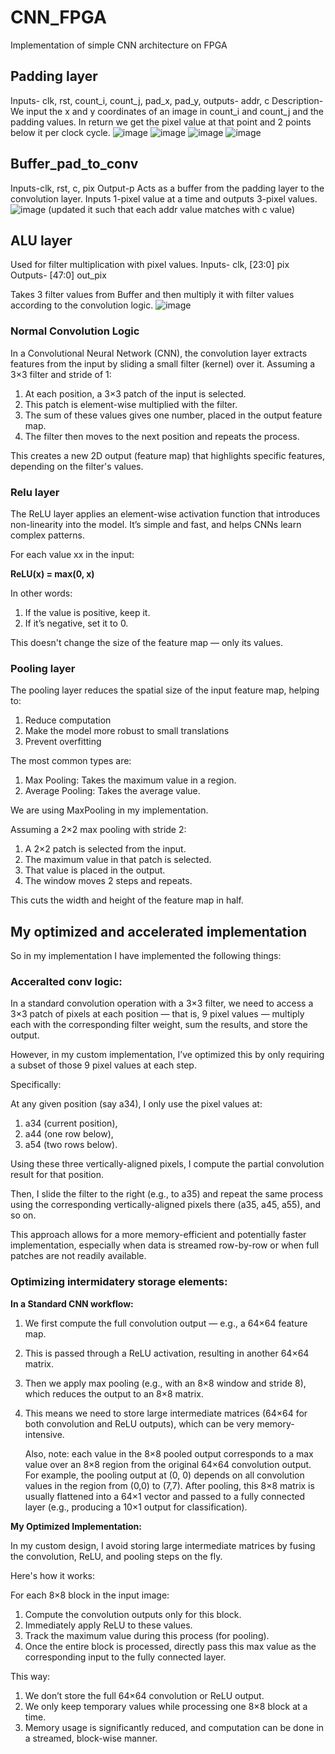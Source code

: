 # CNN_FPGA
Implementation of simple CNN architecture on FPGA

## Padding layer

Inputs- clk, rst, count_i, count_j, pad_x, pad_y,
outputs- addr, c
Description- We input the x and y coordinates of an image in count_i and count_j and the padding values. In return we get the pixel value at that point and 2 points below it per clock cycle. 
![image](https://github.com/user-attachments/assets/8bccfbbd-d851-4987-a094-98bd06839569)
![image](https://github.com/user-attachments/assets/ecba0ba8-2e68-4364-85ce-1c2d96f7b840)
![image](https://github.com/user-attachments/assets/6e941870-2a4f-4d56-863f-b1f50b501ffb)
![image](https://github.com/user-attachments/assets/894830fc-fe63-46ff-9299-3c0f471a011a)

## Buffer_pad_to_conv 

Inputs-clk, rst, c, pix
Output-p 
Acts as a buffer from the padding layer to  the convolution layer. Inputs 1-pixel value at a time and outputs 3-pixel values. 
![image](https://github.com/user-attachments/assets/3cf5292c-fc4f-47e1-9323-89319afe813e)
(updated it such that each addr value matches with c value)

## ALU layer

Used for filter multiplication with pixel values.
Inputs- clk, [23:0] pix
Outputs- [47:0] out_pix

Takes 3 filter values from Buffer and then multiply it with filter values according to the convolution logic.
![image](https://github.com/user-attachments/assets/ae6e37d8-9cea-4368-8650-7f4f0412829c)

### Normal Convolution Logic
In a Convolutional Neural Network (CNN), the convolution layer extracts features from the input by sliding a small filter (kernel) over it.
Assuming a 3×3 filter and stride of 1:
1. At each position, a 3×3 patch of the input is selected.
2. This patch is element-wise multiplied with the filter.
3. The sum of these values gives one number, placed in the output feature map.
4. The filter then moves to the next position and repeats the process.
    
This creates a new 2D output (feature map) that highlights specific features, depending on the filter's values.

### Relu layer
The ReLU layer applies an element-wise activation function that introduces non-linearity into the model. It’s simple and fast, and helps CNNs learn complex patterns.

For each value xx in the input:

**ReLU(x) = max(0, x)**

In other words:
1. If the value is positive, keep it.
2. If it’s negative, set it to 0.

This doesn't change the size of the feature map — only its values.

### Pooling layer
The pooling layer reduces the spatial size of the input feature map, helping to:

1. Reduce computation
2. Make the model more robust to small translations
3. Prevent overfitting

The most common types are:

1. Max Pooling: Takes the maximum value in a region.
2. Average Pooling: Takes the average value.
    
We are using MaxPooling in my implementation.

Assuming a 2×2 max pooling with stride 2:

1. A 2×2 patch is selected from the input.
2. The maximum value in that patch is selected.
3. That value is placed in the output.
4. The window moves 2 steps and repeats.

This cuts the width and height of the feature map in half.


## My optimized and accelerated implementation

So in my implementation I have implemented the following things:
### Acceralted conv logic:

In a standard convolution operation with a 3×3 filter, we need to access a 3×3 patch of pixels at each position — that is, 9 pixel values — multiply each with the corresponding filter weight, sum the results, and store the output.

However, in my custom implementation, I’ve optimized this by only requiring a subset of those 9 pixel values at each step.

Specifically:

At any given position (say a34), I only use the pixel values at:

1. a34 (current position),
2. a44 (one row below),
3. a54 (two rows below).

Using these three vertically-aligned pixels, I compute the partial convolution result for that position.

Then, I slide the filter to the right (e.g., to a35) and repeat the same process using the corresponding vertically-aligned pixels there (a35, a45, a55), and so on.

This approach allows for a more memory-efficient and potentially faster implementation, especially when data is streamed row-by-row or when full patches are not readily available.

### Optimizing intermidatery storage elements:

**In a Standard CNN workflow:**
1. We first compute the full convolution output — e.g., a 64×64 feature map.
2. This is passed through a ReLU activation, resulting in another 64×64 matrix.
3. Then we apply max pooling (e.g., with an 8×8 window and stride 8), which reduces the output to an 8×8 matrix.
4. This means we need to store large intermediate matrices (64×64 for both convolution and ReLU outputs), which can be very memory-intensive.
   
    Also, note: each value in the 8×8 pooled output corresponds to a max value over an 8×8 region from the original 64×64 convolution output.
    For example, the pooling output at (0, 0) depends on all convolution values in the region from (0,0) to (7,7).
After pooling, this 8×8 matrix is usually flattened into a 64×1 vector and passed to a fully connected layer (e.g., producing a 10×1 output for classification).

**My Optimized Implementation:**

In my custom design, I avoid storing large intermediate matrices by fusing the convolution, ReLU, and pooling steps on the fly.

Here's how it works:

For each 8×8 block in the input image:
1. Compute the convolution outputs only for this block.
2. Immediately apply ReLU to these values.
3. Track the maximum value during this process (for pooling).
4. Once the entire block is processed, directly pass this max value as the corresponding input to the fully connected layer.

This way:
1. We don’t store the full 64×64 convolution or ReLU output.
2. We only keep temporary values while processing one 8×8 block at a time.
3. Memory usage is significantly reduced, and computation can be done in a streamed, block-wise manner.
